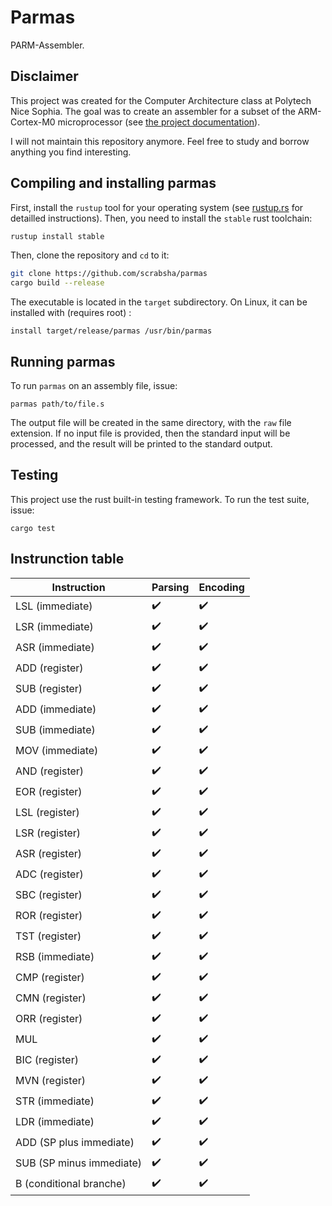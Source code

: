 # Parmas

PARM-Assembler.

## Disclaimer

This project was created for the Computer Architecture class at Polytech Nice
Sophia. The goal was to create an assembler for a subset of the ARM-Cortex-M0
microprocessor (see [the project documentation][miaous-repo]).

I will not maintain this repository anymore. Feel free to study and borrow
anything you find interesting.

## Compiling and installing parmas

First, install the `rustup` tool for your operating system (see
[rustup.rs][rustup] for detailled instructions). Then, you need to install the
`stable` rust toolchain:

```bash
rustup install stable
```

Then, clone the repository and `cd` to it:

```bash
git clone https://github.com/scrabsha/parmas
cargo build --release
```

The executable is located in the `target` subdirectory. On Linux, it can be
installed with (requires root) :

```
install target/release/parmas /usr/bin/parmas
```

## Running parmas

To run `parmas` on an assembly file, issue:

```
parmas path/to/file.s
```

The output file will be created in the same directory, with the `raw` file
extension. If no input file is provided, then the standard input will be
processed, and the result will be printed to the standard output.

## Testing

This project use the rust built-in testing framework. To run the test suite,
issue:

```
cargo test
```

## Instrunction table

| Instruction | Parsing | Encoding |
| ----------- | ------- | -------- |
| LSL (immediate) | ✔️ | ✔️ |
| LSR (immediate) | ✔️ | ✔️ |
| ASR (immediate) | ✔️ | ✔️ |
| ADD (register) | ✔️ | ✔️ |
| SUB (register) | ✔️ | ✔️ |
| ADD (immediate) | ✔️ | ✔️ |
| SUB (immediate) | ✔️ | ✔️ |
| MOV (immediate) | ✔️ | ✔️ |
| AND (register) | ✔️ | ✔️ |
| EOR (register) | ✔️ | ✔️ |
| LSL (register) | ✔️ | ✔️ |
| LSR (register) | ✔️ | ✔️ |
| ASR (register) | ✔️ | ✔️ |
| ADC (register) | ✔️ | ✔️ |
| SBC (register) | ✔️ | ✔️ |
| ROR (register) | ✔️ | ✔️ |
| TST (register) | ✔️ | ✔️ |
| RSB (immediate) | ✔️ | ✔️ |
| CMP (register) | ✔️ | ✔️ |
| CMN (register) | ✔️ | ✔️ |
| ORR (register) | ✔️ | ✔️ |
| MUL | ✔️ | ✔️ |
| BIC (register) | ✔️ | ✔️ |
| MVN (register) | ✔️ | ✔️ |
| STR (immediate) | ✔️ | ✔️ |
| LDR (immediate) | ✔️ | ✔️ |
| ADD (SP plus immediate) | ✔️ | ✔️ |
| SUB (SP minus immediate) | ✔️ | ✔️ |
| B (conditional branche) | ✔️ | ✔️ |

[miaous-repo]: https://github.com/MIAOU-Polytech/SI3_PEP_Project
[rustup]: https://rustup.rs
